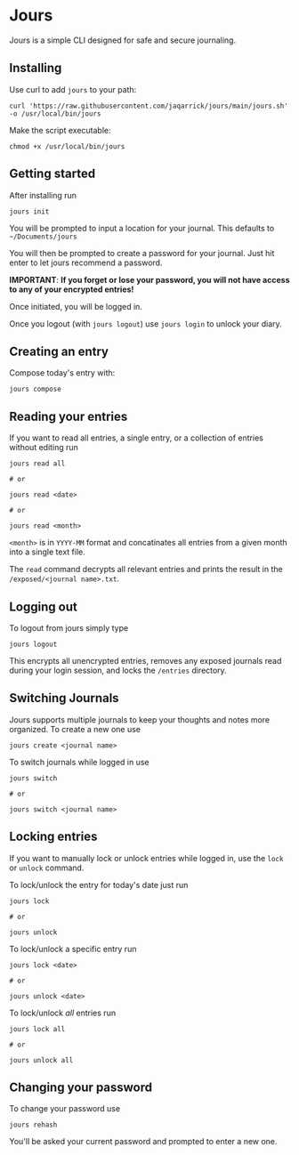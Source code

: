 # Jours
Jours is a simple CLI designed for safe and secure journaling. 

## Installing
Use curl to add `jours` to your path:

```
curl 'https://raw.githubusercontent.com/jaqarrick/jours/main/jours.sh' -o /usr/local/bin/jours
```
Make the script executable:
```
chmod +x /usr/local/bin/jours
```


## Getting started

After installing run

```
jours init
```

You will be prompted to input a location for your journal. This defaults to `~/Documents/jours` 

You will then be prompted to create a password for your journal. Just hit enter to let jours recommend a password. 

**IMPORTANT**: **If you forget or lose your password, you will not have access to any of your encrypted entries!**

Once initiated, you will be logged in. 

Once you logout (with `jours logout`) use `jours login` to unlock your diary.

## Creating an entry
Compose today's entry with:
```
jours compose
```

## Reading your entries
If you want to read all entries, a single entry, or a collection of entries without editing run
```
jours read all 

# or

jours read <date>

# or

jours read <month>
```
`<month>` is in `YYYY-MM` format and concatinates all entries from a given month into a single text file. 

The `read` command decrypts all relevant entries and prints the result in the `/exposed/<journal name>.txt`.

## Logging out
To logout from jours simply type
```
jours logout
```

This encrypts all unencrypted entries, removes any exposed journals read during your login session, and locks the `/entries` directory.

## Switching Journals 
Jours supports multiple journals to keep your thoughts and notes more organized. To create a new one use
```
jours create <journal name>
```

To switch journals while logged in use
```
jours switch 

# or

jours switch <journal name>
```

## Locking entries

If you want to manually lock or unlock entries while logged in, use the `lock` or `unlock` command. 

To lock/unlock the entry for today's date just run
```
jours lock

# or 

jours unlock
```
To lock/unlock a specific entry run
```
jours lock <date>

# or

jours unlock <date>
```
To lock/unlock _all_ entries run
```
jours lock all

# or

jours unlock all
```

## Changing your password
To change your password use
```
jours rehash
```
You'll be asked your current password and prompted to enter a new one. 
